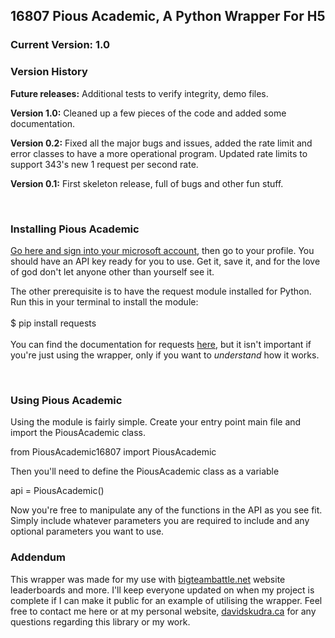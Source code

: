 <h2>16807 Pious Academic, A Python Wrapper For H5</h2>
<h3>Current Version: 1.0 </h3>

<h3>Version History </h3>
<p><b>Future releases:</b> Additional tests to verify integrity, demo files.</p>
<p><b>Version 1.0:</b> Cleaned up a few pieces of the code and added some documentation.</p>
<p><b>Version 0.2:</b> Fixed all the major bugs and issues, added the rate limit and error classes to have a more operational program. Updated rate limits to support 343's new 1 request per second rate.</p>
<p><b>Version 0.1:</b> First skeleton release, full of bugs and other fun stuff.</p>
<br>

<h3>Installing Pious Academic </h3>
<p><a href="https://developer.haloapi.com/developer">Go here and sign into your microsoft account</a>, then go to your profile. You should have an API key ready for you to use. Get it, save it, and for the love of god don't let anyone other than yourself see it.</p>
<p>The other prerequisite is to have the request module installed for Python. Run this in your terminal to install the module:  
<br>
<br>
    $ pip install requests
<br>
<br>
You can find the documentation for requests <a href="http://docs.python-requests.org/en/latest/">here</a>, but it isn't important if you're just using the wrapper, only if you want to <i>understand</i> how it works.
</p>
<br>
<h3>Using Pious Academic </h3>
<p>Using the module is fairly simple. Create your entry point main file and import the PiousAcademic class.</p>
  from PiousAcademic16807 import PiousAcademic
<p>Then you'll need to define the PiousAcademic class as a variable</p>
  api = PiousAcademic()
<p>Now you're free to manipulate any of the functions in the API as you see fit. Simply include whatever parameters you are required to include and any optional parameters you want to use.</p>
  

<h3>Addendum </h3>
<p>This wrapper was made for my use with <a href="www.bigteambattle.net">bigteambattle.net</a> website leaderboards and more. I'll keep everyone updated on when my project is complete if I can make it public for an example of utilising the wrapper. Feel free to contact me here or at my personal website, <a href="www.davidskudra.ca">davidskudra.ca</a> for any questions regarding this library or my work.</p>
